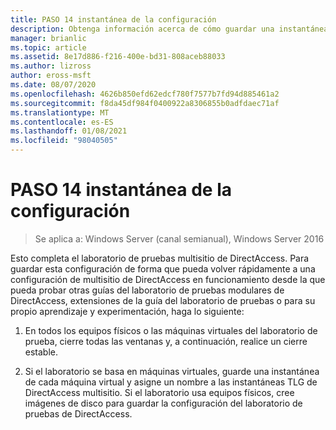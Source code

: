 ```yaml
---
title: PASO 14 instantánea de la configuración
description: Obtenga información acerca de cómo guardar una instantánea de la configuración del laboratorio de pruebas multisitio de DirectAccess.
manager: brianlic
ms.topic: article
ms.assetid: 8e17d886-f216-400e-bd31-808aceb88033
ms.author: lizross
author: eross-msft
ms.date: 08/07/2020
ms.openlocfilehash: 4626b850efd62edcf780f7577b7fd94d885461a2
ms.sourcegitcommit: f8da45df984f0400922a8306855b0adfdaec71af
ms.translationtype: MT
ms.contentlocale: es-ES
ms.lasthandoff: 01/08/2021
ms.locfileid: "98040505"
---
```

# <a name="step-14-snapshot-the-configuration"></a>PASO 14 instantánea de la configuración

>Se aplica a: Windows Server (canal semianual), Windows Server 2016

Esto completa el laboratorio de pruebas multisitio de DirectAccess. Para guardar esta configuración de forma que pueda volver rápidamente a una configuración de multisitio de DirectAccess en funcionamiento desde la que pueda probar otras guías del laboratorio de pruebas modulares de DirectAccess, extensiones de la guía del laboratorio de pruebas o para su propio aprendizaje y experimentación, haga lo siguiente:

1.  En todos los equipos físicos o las máquinas virtuales del laboratorio de prueba, cierre todas las ventanas y, a continuación, realice un cierre estable.

2.  Si el laboratorio se basa en máquinas virtuales, guarde una instantánea de cada máquina virtual y asigne un nombre a las instantáneas TLG de DirectAccess multisitio. Si el laboratorio usa equipos físicos, cree imágenes de disco para guardar la configuración del laboratorio de pruebas de DirectAccess.



